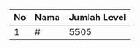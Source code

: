 | No | Nama            | Jumlah Level |
|----|-----------------|--------------|
| 1  | #    |    5505        |
